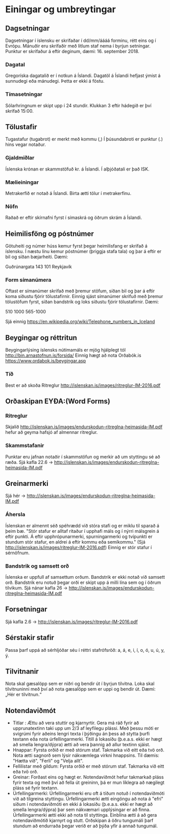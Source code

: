 # Einingar og umbreytingar

## Dagsetningar

Dagsetningar í íslensku er skrifaðar í dd/mm/áááá forminu, rétt eins og í Evrópu. Mánuðir eru skrifaðir með litlum staf nema í byrjun setningar. Punktur er skrifaður á eftir deginum, dæmi: 16. september 2018.

### Dagatal

Gregoríska dagatalið er í notkun á Íslandi. Dagatöl á Íslandi hefjast ýmist á sunnudegi eða mánudegi. Þetta er ekki á föstu.

### Tímasetningar

Sólarhringnum er skipt upp í 24 stundir. Klukkan 3 eftir hádegið er því skrifað 15:00.

## Tölustafir

Tugastafur (tugabrot) er merkt með kommu (,)  Í þúsundabroti er punktur (.) hins vegar notaður.

### Gjaldmiðlar

Íslenska krónan er skammstöfuð kr. á Íslandi. Í alþjóðatali er það ISK.

### Mælieiningar

Metrakerfið er notað á Íslandi. Birta ætti tölur í metrakerfinu.

### Nöfn

Raðað er eftir skírnafni fyrst í símaskrá og öðrum skrám á Íslandi.

## Heimilisföng og póstnúmer

Götuheiti og númer húss kemur fyrst þegar heimilisfang er skrifað á íslensku. Í næstu línu kemur póstnúmer (þriggja stafa tala) og þar á eftir er bil og síðan bæjarheiti. Dæmi:

Guðrúnargata 143
101 Reykjavík

### Form símanúmera

Oftast er símanúmer skrifað með þremur stöfum, síðan bil og þar á eftir koma síðustu fjórir tölustafirnir. Einnig sjást símanúmer skrifuð með þremur tölustöfum fyrst, síðan bandstrik og loks síðustu fjórir tölustafirnir. Dæmi:

510 1000
565-1000

Sjá einnig https://en.wikipedia.org/wiki/Telephone_numbers_in_Iceland

## Beygingar og réttritun

Beygingarlýsing íslensks nútímamáls er mjög hjálplegt tól http://bin.arnastofnun.is/forsida/
Einnig hægt að nota Orðabók.is https://www.ordabok.is/beygingar.asp

### Tíð

Best er að skoða Ritreglur http://islenskan.is/images/ritreglur-IM-2016.pdf

## Orðaskipan EYÐA:(Word Forms)

### Ritreglur

Skjalið http://islenskan.is/images/endurskodun-ritreglna-heimasida-IM.pdf hefur að geyma hafsjó af almennar ritreglur.

### Skammstafanir

Punktar eru jafnan notaðir í skammstöfun og merkir að um styttingu sé að ræða. Sjá kafla 22.6  -> http://islenskan.is/images/endurskodun-ritreglna-heimasida-IM.pdf

## Greinarmerki

Sjá hér  -> http://islenskan.is/images/endurskodun-ritreglna-heimasida-IM.pdf

### Áhersla

Íslenskan er almennt séð spéhrædd við stóra stafi og er miklu til sparað á þeim bæ. "Stór stafur er alltaf ritaður í upphafi máls og í nýrri málsgrein á eftir punkti. Á eftir upphrópunarmerki, spurningarmerki og tvípunkti er stundum stór stafur, en aldrei á eftir kommu eða semíkommu." (Sjá http://islenskan.is/images/ritreglur-IM-2016.pdf) Einnig er stór stafur í sérnöfnum.

### Bandstrik og samsett orð

Íslenska er uppfull af samsettum orðum. Bandstrik er ekki notað við samsett orð. Bandstrik eru notuð þegar orði er skipt upp á milli lína sem og í öðrum tilvikum. Sjá nánar kafla 26  -> http://islenskan.is/images/endurskodun-ritreglna-heimasida-IM.pdf

## Forsetningar

Sjá kafla 2.6  -> http://islenskan.is/images/ritreglur-IM-2016.pdf

## Sérstakir stafir

Passa þarf uppá að sérhljóðar séu í réttri stafrófsröð: a, á, e, i, í, o, ó, u, ú, y, ý.

## Tilvitnanir

Nota skal gæsalöpp sem er niðri og bendir út í byrjun tilvitna. Loka skal tilvitnuninni með því að nota gæsalöpp sem er uppi og bendir út. Dæmi: „Hér er tilvitnun.“

## Notendaviðmót

* Titlar : Ættu að vera stuttir og kjarnyrtir. Gera má ráð fyrir að upprunatextinn taki upp um 2/3 af leyfilegu plássi. Með þessu móti er svigrúmi fyrir aðeins lengri texta í þýðingu án þess að stytta þurfi textann eða nota úrfellingarmerki. Titill á lokasíðu (þ.e.a.s. ekki er hægt að smella lengra/dýpra) ætti að vera þannig að allur textinn sjáist.
* Hnappar: Fyrsta orðið er með stórum staf. Takmarka við eitt eða tvö orð. Nota ætti sagnorð sem lýsir nákvæmlega virkni hnappsins. Til dæmis: "Hætta við", "Ferli" og "Velja allt".
* Fellilistar með gildum: Fyrsta orðið er með stórum staf. Takmarka við eitt eða tvö orð.
* Greinar: Forðast eins og hægt er. Notendaviðmót hefur takmarkað pláss fyrir texta og með því að fella út greininn, þá er mun líklegra að nægilegt pláss sé fyrir textann.
* Úrfellingarmerki: Úrfellingarmerki eru oft á tíðum notuð í notendaviðmóti við að tilgreina styttingu. Úrfellingarmerki ætti eingöngu að nota á "efri" síðum í notendaviðmóti en ekki á lokasíðu (þ.e.a.s. ekki er hægt að smella lengra/dýpra) þar sem nákvæmari upplýsingar er að finna. Úrfellingarmerki ætti ekki að nota til styttinga. Einblína ætti á að gera notendaviðmótið kjarnyrt og stutt. Orðskipan á öðru tungumáli þarf stundum að endurraða þegar verið er að þýða yfir á annað tungumál.
